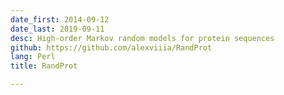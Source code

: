 ```yaml
---
date_first: 2014-09-12
date_last: 2019-09-11
desc: High-order Markov random models for protein sequences
github: https://github.com/alexviiia/RandProt
lang: Perl
title: RandProt

---
```


